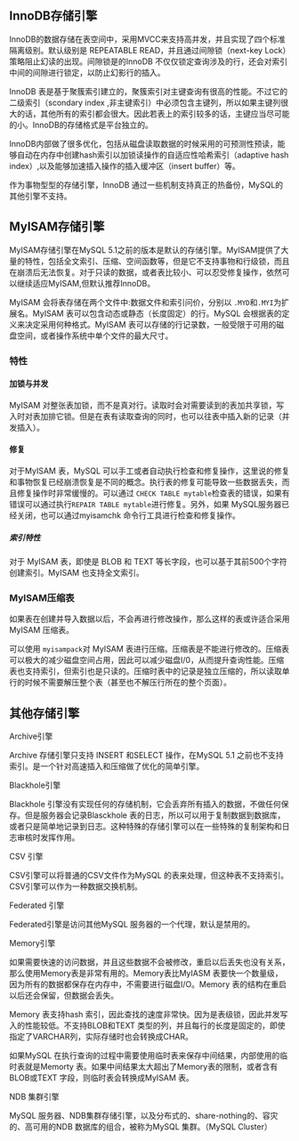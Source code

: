 ## InnoDB存储引擎

InnoDB的数据存储在表空间中，采用MVCC来支持高并发，并且实现了四个标准隔离级别。默认级别是 REPEATABLE READ，并且通过间隙锁（next-key Lock）策略阻止幻读的出现。间隙锁是的InnoDB 不仅仅锁定查询涉及的行，还会对索引中间的间隙进行锁定，以防止幻影行的插入。

InnoDB 表是基于聚簇索引建立的，聚簇索引对主键查询有很高的性能。不过它的二级索引（scondary index ,非主键索引）中必须包含主键列，所以如果主键列很大的话，其他所有的索引都会很大。因此若表上的索引较多的话，主键应当尽可能的小。InnoDB的存储格式是平台独立的。

InnoDB内部做了很多优化，包括从磁盘读取数据的时候采用的可预测性预读，能够自动在内存中创建hash索引以加锁读操作的自适应性哈希索引（adaptive hash index）,以及能够加速插入操作的插入缓冲区（insert buffer）等。

作为事物型型的存储引擎，InnoDB 通过一些机制支持真正的热备份，MySQL的其他引擎不支持。

## MyISAM存储引擎

MyISAM存储引擎在MySQL 5.1之前的版本是默认的存储引擎。MyISAM提供了大量的特性，包括全文索引、压缩、空间函数等，但是它不支持事物和行级锁，而且在崩溃后无法恢复。对于只读的数据，或者表比较小、可以忍受修复操作，依然可以继续适应MyISAM,但默认推荐InnoDB。

MyISAM 会将表存储在两个文件中:数据文件和索引问价，分别以 `.MYD`和`.MYI`为扩展名。MyISAM 表可以包含动态或静态（长度固定）的行。MySQL 会根据表的定义来决定采用何种格式。MyISAM 表可以存储的行记录数，一般受限于可用的磁盘空间，或者操作系统中单个文件的最大尺寸。

### 特性

#### 加锁与并发

MyISAM 对整张表加锁，而不是真对行。读取时会对需要读到的表加共享锁，写入时对表加排它锁。但是在表有读取查询的同时，也可以往表中插入新的记录（并发插入）。

#### 修复

对于MyISAM 表，MySQL 可以手工或者自动执行检查和修复操作，这里说的修复和事物恢复已经崩溃恢复是不同的概念。执行表的修复可能导致一些数据丢失，而且修复操作时非常缓慢的。可以通过 `CHECK TABLE mytable`检查表的错误，如果有错误可以通过执行`REPAIR TABLE mytable`进行修复。另外，如果 MySQL服务器已经关闭，也可以通过myisamchk 命令行工具进行检查和修复操作。

##### 索引特性

对于 MyISAM 表，即使是 BLOB 和 TEXT 等长字段，也可以基于其前500个字符创建索引。MyISAM 也支持全文索引。

### MyISAM压缩表

如果表在创建并导入数据以后，不会再进行修改操作，那么这样的表或许适合采用 MyISAM 压缩表。

可以使用 `myisampack`对 MyISAM 表进行压缩。压缩表是不能进行修改的。压缩表可以极大的减少磁盘空间占用，因此可以减少磁盘I/0，从而提升查询性能。压缩表也支持索引，但索引也是只读的。压缩时表中的记录是独立压缩的，所以读取单行的时候不需要解压整个表（甚至也不解压行所在的整个页面）。

## 其他存储引擎

Archive引擎

Archive 存储引擎只支持 INSERT 和SELECT 操作，在MySQL 5.1 之前也不支持索引。是一个针对高速插入和压缩做了优化的简单引擎。

Blackhole引擎

Blackhole 引擎没有实现任何的存储机制，它会丢弃所有插入的数据，不做任何保存。但是服务器会记录Blasckhole 表的日志，所以可以用于复制数据到数据库，或者只是简单地记录到日志。这种特殊的存储引擎可以在一些特殊的复制架构和日志审核时发挥作用。

CSV	引擎

CSV引擎可以将普通的CSV文件作为MySQL 的表来处理，但这种表不支持索引。CSV引擎可以作为一种数据交换机制。

Federated 引擎

Federated引擎是访问其他MySQL 服务器的一个代理，默认是禁用的。

Memory引擎

如果需要快速的访问数据，并且这些数据不会被修改，重启以后丢失也没有关系，那么使用Memory表是非常有用的。Memory表比MyIASM 表要快一个数量级，因为所有的数据都保存在内存中，不需要进行磁盘I/O。Memory 表的结构在重启以后还会保留，但数据会丢失。

Memory 表支持hash 索引，因此查找的速度非常快。因为是表级锁，因此并发写入的性能较低。不支持BLOB和TEXT 类型的列，并且每行的长度是固定的，即使指定了VARCHAR列，实际存储时也会转换成CHAR。

如果MySQL 在执行查询的过程中需要使用临时表来保存中间结果，内部使用的临时表就是Memorty 表。如果中间结果太大超出了Memory表的限制，或者含有BLOB或TEXT 字段，则临时表会转换成MyISAM 表。

NDB 集群引擎

MySQL 服务器、NDB集群存储引擎，以及分布式的、share-nothing的、容灾的、高可用的NDB 数据库的组合，被称为MySQL 集群。（MySQL Cluster）



